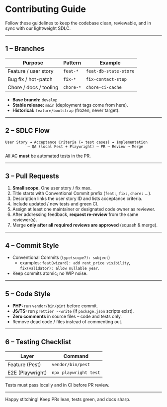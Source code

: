 # Contributing Guide

Follow these guidelines to keep the codebase clean, reviewable, and in sync with our lightweight SDLC.

---

## 1 – Branches

| Purpose | Pattern | Example |
|---------|---------|---------|
| Feature / user story | `feat-*` | `feat-db-state-store` |
| Bug fix / hot-patch   | `fix-*`  | `fix-contact-step` |
| Chore / docs / tooling| `chore-*`| `chore-ci-cache` |

* **Base branch:** `develop`  
* **Stable release:** `main` (deployment tags come from here).  
* **Historical:** `feature/bootstrap` (frozen, never target).

---

## 2 – SDLC Flow

```
User Story → Acceptance Criteria (= test cases) → Implementation
          → QA (local Pest + Playwright) → PR → Review → Merge
```

All AC **must** be automated tests in the PR.

---

## 3 – Pull Requests

1. **Small scope.** One user story / fix max.  
2. Title starts with Conventional Commit prefix (`feat:`, `fix:`, `chore:` …).  
3. Description links the user story ID and lists acceptance criteria.  
4. Include updated / new tests and green CI.  
5. Assign at least one maintainer or designated code owner as reviewer.  
6. After addressing feedback, **request re-review** from the same reviewer(s).  
7. Merge **only after all required reviews are approved** (squash & merge).

---

## 4 – Commit Style

* Conventional Commits (`type(scope?): subject`)  
  * examples: `feat(wizard): add rent_price visibility`, `fix(validator): allow nullable year`.
* Keep commits atomic; no WIP noise.

---

## 5 – Code Style

* **PHP:** run `vendor/bin/pint` before commit.  
* **JS/TS:** run `prettier --write` (if `package.json` scripts exist).  
* **Zero comments** in source files – code and tests only.  
* Remove dead code / files instead of commenting out.

---

## 6 – Testing Checklist

| Layer | Command |
|-------|---------|
| Feature (Pest) | `vendor/bin/pest` |
| E2E (Playwright) | `npx playwright test` |

Tests must pass locally and in CI before PR review.

---

Happy stitching! Keep PRs lean, tests green, and docs sharp.
